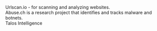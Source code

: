 Urlscan.io - for scanning and analyzing websites.  
Abuse.ch is a research project that identifies and tracks malware and botnets.  
Talos Intelligence  


